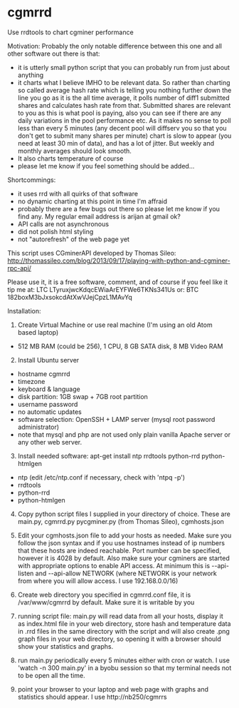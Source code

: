 cgmrrd
======

Use rrdtools to chart cgminer performance

Motivation:
Probably the only notable difference between this one and all other software out there is that:
- it is utterly small python script that you can probably run from just about anything
- it charts what I believe IMHO to be relevant data. So rather than charting so called average hash rate which is telling you nothing further down the line you go as it is the all time average, it polls number of diff1 submitted shares and calculates hash rate from that. Submitted shares are relevant to you as this is what pool is paying, also you can see if there are any daily variations in the pool performance etc. As it makes no sense to poll less than every 5 minutes (any decent pool will diffserv you so that you don't get to submit many shares per minute) chart is slow to appear (you need at least 30 min of data), and has a lot of jitter. But weekly and monthly averages should look smooth.
- It also charts temperature of course
- please let me know if you feel something should be added...

Shortcommings:
- it uses rrd with all quirks of that software
- no dynamic charting at this point in time I'm affraid
- probably there are a few bugs out there so please let me know if you find any. My regular email address is arijan at gmail ok?
- API calls are not asynchronous
- did not polish html styling
- not "autorefresh" of the web page yet

This script uses CGminerAPI developed by Thomas Sileo: http://thomassileo.com/blog/2013/09/17/playing-with-python-and-cgminer-rpc-api/

Please use it, it is a free software, comment, and of course if you feel like it tip me at: LTC LTyruxjwcKdqcEWiaArEYFWe6TKNs341Us or:  BTC 182boxM3bJxsokcdAtXwVJejCpzL1MAvYq

Installation:
1. Create Virtual Machine or use real machine (I'm using an old Atom based laptop)
- 512 MB RAM (could be 256), 1 CPU, 8 GB SATA disk, 8 MB Video RAM

2. Install Ubuntu server
- hostname cgmrrd
- timezone
- keyboard & language
- disk partition: 1GB swap + 7GB root partition
- username  password
- no automatic updates
- software selection: OpenSSH + LAMP server (mysql root password administrator)
- note that mysql and php are not used only plain vanilla Apache server or any other web server.


3. Install needed software: apt-get install ntp rrdtools python-rrd python-htmlgen

- ntp (edit /etc/ntp.conf if necessary, check with 'ntpq -p')
- rrdtools
- python-rrd
- python-htmlgen

4. Copy python script files I supplied in your directory of choice. These are main.py, cgmrrd.py pycgminer.py (from Thomas Sileo), cgmhosts.json

5. Edit your cgmhosts.json file to add your hosts as needed. Make sure you follow the json syntax and if you use hostnames instead of ip numbers that these hosts are indeed reachable. Port number can be specified, however it is 4028 by default. Also make sure your cgminers are started with appropriate options to enable API access. At minimum this is --api-listen and --api-allow NETWORK (where NETWORK is your network from where you will allow access. I use 192.168.0.0/16)

6. Create web directory you specified in cgmrrd.conf file, it is /var/www/cgmrrd by default. Make sure it is writable by you

7. running script file: main.py will read data from all your hosts, display it as index.html file in your web directory, store hash and temperature data in .rrd files in the same directory with the script and will also create .png graph files in your web directory, so opening it with a browser should show your statistics and graphs.

8. run main.py periodically every 5 minutes either with cron or watch. I use 'watch -n 300 main.py' in a byobu session so that my terminal needs not to be open all the time.

9. point your browser to your laptop and web page with graphs and statistics should appear. I use http://nb250/cgmrrs


